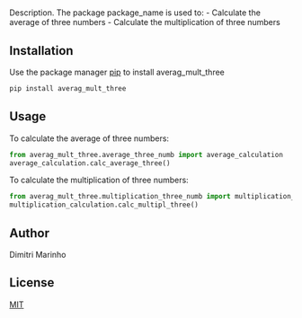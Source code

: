 # 

Description. 
The package package_name is used to:
	- Calculate the average of three numbers
	- Calculate the multiplication of three numbers

## Installation

Use the package manager [pip](https://pip.pypa.io/en/stable/) to install averag_mult_three

```bash
pip install averag_mult_three
```

## Usage

To calculate the average of three numbers:
```python
from averag_mult_three.average_three_numb import average_calculation
average_calculation.calc_average_three()
```

To calculate the multiplication of three numbers:
```python
from averag_mult_three.multiplication_three_numb import multiplication_calculation
multiplication_calculation.calc_multipl_three()
```

## Author
Dimitri Marinho

## License
[MIT](https://choosealicense.com/licenses/mit/)